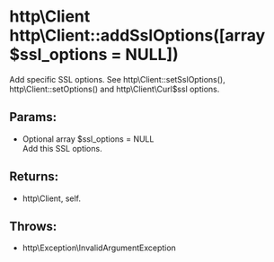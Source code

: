 # http\Client http\Client::addSslOptions([array $ssl_options = NULL])

Add specific SSL options.
See http\Client::setSslOptions(), http\Client::setOptions() and http\Client\Curl\$ssl options.

## Params:

* Optional array $ssl_options = NULL  
  Add this SSL options.

## Returns:

* http\Client, self.

## Throws:

* http\Exception\InvalidArgumentException
